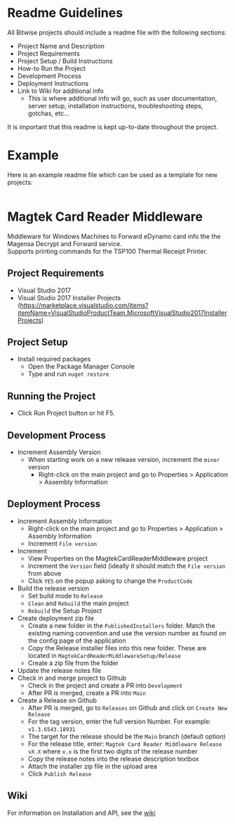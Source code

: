 # Readme Guidelines

All Bitwise projects should include a readme file with the following sections:
- Project Name and Description
- Project Requirements
- Project Setup / Build Instructions
- How-to Run the Project
- Development Process
- Deployment Instructions
- Link to Wiki for additional info
  - This is where additional info will go, such as user documentation, server setup, installation instructions, troubleshooting steps, gotchas, etc...

It is important that this readme is kept up-to-date throughout the project.

# Example
Here is an example readme file which can be used as a template for new projects:
<br/>

```
```
# Magtek Card Reader Middleware
Middleware for Windows Machines to Forward eDynamo card info the the Magensa Decrypt and Forward service.   
Supports printing commands for the TSP100 Thermal Receipt Printer.

## Project Requirements
- Visual Studio 2017
- Visual Studio 2017 Installer Projects (https://marketplace.visualstudio.com/items?itemName=VisualStudioProductTeam.MicrosoftVisualStudio2017InstallerProjects)

## Project Setup
- Install required packages
  - Open the Package Manager Console
  - Type and run `nuget restore`

## Running the Project
- Click Run Project button or hit F5.

## Development Process
- Increment Assembly Version
  - When starting work on a new release version, increment the `minor` version 
    - Right-click on the main project and go to Properties > Application > Assembly Information

## Deployment Process
- Increment Assembly Information
  - Right-click on the main project and go to Properties > Application > Assembly Information
  - Increment `File version`
- Increment 
  - View Properties on the MagtekCardReaderMiddleware project
  - Increment the `Version` field (ideally it should match the `File version` from above
  - Click `YES` on the popup asking to change the `ProductCode`
- Build the release version
  - Set build mode to `Release`
  - `Clean` and `Rebuild` the main project
  - `Rebuild` the Setup Project
- Create deployment zip file
  - Create a new folder in the `PublishedInstallers` folder. Match the existing naming convention and use the version number as found on the config page of the application
  - Copy the Release installer files into this new folder. These are located in `MagtekCardReaderMiddlewareSetup/Release`
  - Create a zip file from the folder
- Update the release notes file
- Check in and merge project to Github
  - Check in the project and create a PR into `Development`
  - After PR is merged, create a PR into `Main`
- Create a Release on Github
  - After PR is merged, go to `Releases` on Github and click on `Create New Release`
  - For the tag version, enter the full version Number. For example: `v1.3.6543.18931`
  - The target for the release should be the `Main` branch (default option)
  - For the release title, enter: `Magtek Card Reader Middleware Release vX.X` where `x.x` is the first two digits of the release number
  - Copy the release notes into the release description textbox
  - Attach the installer zip file in the upload area
  - Click `Publish Release`

## Wiki
For information on Installation and API, see the [wiki](https://github.com/Shift3/standards-and-practices/wiki/Sample-Installation-and-API)
